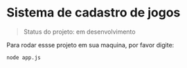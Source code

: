 <h1>Sistema de cadastro de jogos</h1>

> Status do projeto: em desenvolvimento

Para rodar essse projeto em sua maquina, por favor digite:
```
node app.js
```
